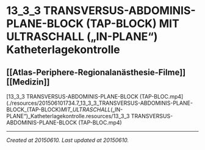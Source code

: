 # 13_3_3 TRANSVERSUS-ABDOMINIS-PLANE-BLOCK (TAP-BLOCK) MIT ULTRASCHALL („IN-PLANE“) Katheterlagekontrolle
 [[Atlas-Periphere-Regionalanästhesie-Filme]] [[Medizin]] 
---



[13\_3\_3 TRANSVERSUS-ABDOMINIS-PLANE-BLOCK (TAP-BLOC.mp4](./resources/201506101734.7_13_3_3_TRANSVERSUS-ABDOMINIS-PLANE-BLOCK_(TAP-BLOCK)_MIT_ULTRASCHALL_(„IN-PLANE“)_Katheterlagekontrolle.resources/13_3_3 TRANSVERSUS-ABDOMINIS-PLANE-BLOCK (TAP-BLOC.mp4)

---

_Created at 20150610._
_Last updated at 20150610._



